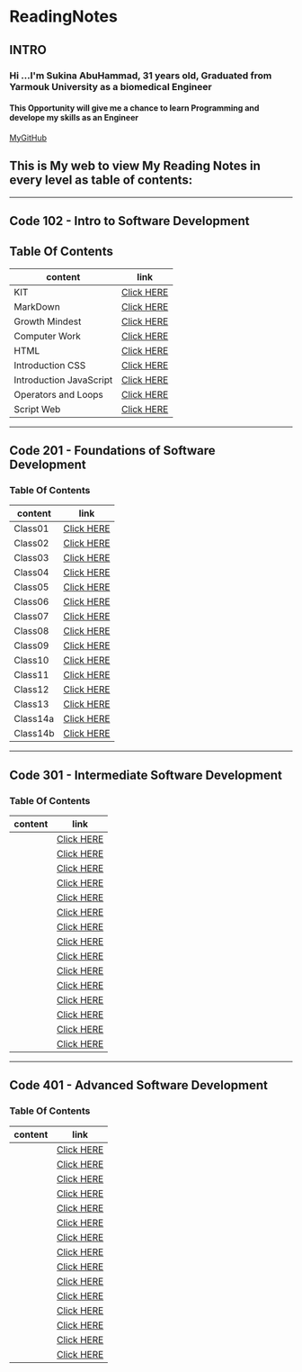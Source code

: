 # ReadingNotes

## INTRO

### Hi ...I'm Sukina AbuHammad, 31 years old, Graduated from Yarmouk University as a biomedical Engineer

#### This Opportunity will give me a chance to learn Programming and develope my skills as an Engineer

[MyGitHub](https://github.com/Sukina12)

## This is My web to view My Reading Notes in every level as table of contents:

************************************************************************************************************
## Code 102 - Intro to Software Development

## Table Of Contents

| content      | link                                                            |
| -----------  | ----------------------------------------------------------------|
| KIT          |[Click HERE](https://sukina12.github.io/Reading-Notes/Code%20102%20-%20Intro%20to%20Software%20Development/Git/ )|
| MarkDown     |[Click HERE](https://sukina12.github.io/Reading-Notes/Code%20102%20-%20Intro%20to%20Software%20Development/Markdown/) |
|Growth Mindest|[Click HERE](https://sukina12.github.io/Reading-Notes/Code%20102%20-%20Intro%20to%20Software%20Development/GrowthMS)|
| Computer Work|[Click HERE](https://sukina12.github.io/Reading-Notes/Code%20102%20-%20Intro%20to%20Software%20Development/ComputerWork)|
| HTML         |[Click HERE](https://sukina12.github.io/Reading-Notes/Code%20102%20-%20Intro%20to%20Software%20Development/HTml )|
|Introduction CSS|[Click HERE](https://sukina12.github.io/Reading-Notes/Code%20102%20-%20Intro%20to%20Software%20Development/IntroductionCSS )|
| Introduction JavaScript|[Click HERE](https://sukina12.github.io/Reading-Notes/Code%20102%20-%20Intro%20to%20Software%20Development/JSIntro )|
|Operators and Loops |[Click HERE](https://sukina12.github.io/Reading-Notes/Code%20102%20-%20Intro%20to%20Software%20Development/OperatorsAndLoops )|
| Script Web         |[Click HERE](https://sukina12.github.io/Reading-Notes/Code%20102%20-%20Intro%20to%20Software%20Development/ScriptWeb )|

**************************************************************************************************************

## Code 201 - Foundations of Software Development

### Table Of Contents

| content      | link                                                            |
| -----------  | ----------------------------------------------------------------|
| Class01      |[Click HERE](https://sukina12.github.io/Reading-Notes/Code%20201%20-%20Foundations%20of%20Software%20Development/class-01)|
| Class02      |[Click HERE](https://sukina12.github.io/Reading-Notes/Code%20201%20-%20Foundations%20of%20Software%20Development/class-02)|
| Class03      |[Click HERE](https://sukina12.github.io/Reading-Notes/Code%20201%20-%20Foundations%20of%20Software%20Development/class-03)|
| Class04      |[Click HERE](https://sukina12.github.io/Reading-Notes/Code%20201%20-%20Foundations%20of%20Software%20Development/class-04 )|
| Class05      |[Click HERE](https://sukina12.github.io/Reading-Notes/Code%20201%20-%20Foundations%20of%20Software%20Development/class-05 )|
| Class06      |[Click HERE](https://sukina12.github.io/Reading-Notes/Code%20201%20-%20Foundations%20of%20Software%20Development/class-06)|
| Class07      |[Click HERE](https://sukina12.github.io/Reading-Notes/Code%20201%20-%20Foundations%20of%20Software%20Development/class-07 )|
| Class08      |[Click HERE](https://sukina12.github.io/Reading-Notes/Code%20201%20-%20Foundations%20of%20Software%20Development/class-08)|
| Class09      |[Click HERE](https://sukina12.github.io/Reading-Notes/Code%20201%20-%20Foundations%20of%20Software%20Development/class-09)|
| Class10      |[Click HERE](https://sukina12.github.io/Reading-Notes/Code%20201%20-%20Foundations%20of%20Software%20Development/class-10)|
| Class11      |[Click HERE](https://sukina12.github.io/Reading-Notes/Code%20201%20-%20Foundations%20of%20Software%20Development/class-11)|
| Class12      |[Click HERE](https://sukina12.github.io/Reading-Notes/Code%20201%20-%20Foundations%20of%20Software%20Development/class-12)|
| Class13      |[Click HERE](https://sukina12.github.io/Reading-Notes/Code%20201%20-%20Foundations%20of%20Software%20Development/class-13)|
| Class14a     |[Click HERE](https://sukina12.github.io/Reading-Notes/Code%20201%20-%20Foundations%20of%20Software%20Development/class-14a)|
| Class14b     |[Click HERE](https://sukina12.github.io/Reading-Notes/Code%20201%20-%20Foundations%20of%20Software%20Development/class-14b)|

**************************************************************************************************************

## Code 301 - Intermediate Software Development

### Table Of Contents

| content      | link                                                            |
| -----------  | ----------------------------------------------------------------|
|      |[Click HERE]()|
|      |[Click HERE]()|
|      |[Click HERE]()|
|      |[Click HERE]()|
|      |[Click HERE]()|
|      |[Click HERE]()|
|      |[Click HERE]()|
|      |[Click HERE]()|
|      |[Click HERE]()|
|      |[Click HERE]()|
|      |[Click HERE]()|
|      |[Click HERE]()|
|      |[Click HERE]()|
|      |[Click HERE]()|
|      |[Click HERE]()|

**************************************************************************************************************

## Code 401 - Advanced Software Development

### Table Of Contents

| content      | link                                                            |
| -----------  | ----------------------------------------------------------------|
|     |[Click HERE]()|
|     |[Click HERE]()|
|     |[Click HERE]()|
|     |[Click HERE]()|
|     |[Click HERE]()|
|     |[Click HERE]()|
|     |[Click HERE]()|
|     |[Click HERE]()|
|     |[Click HERE]()|
|     |[Click HERE]()|
|     |[Click HERE]()|
|     |[Click HERE]()|
|     |[Click HERE]()|
|     |[Click HERE]()|
|     |[Click HERE]()|


